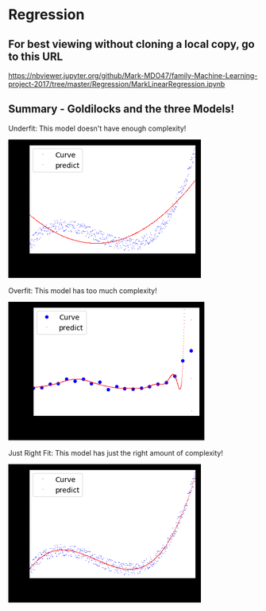 # Regression

## For best viewing without cloning a local copy, go to this URL

https://nbviewer.jupyter.org/github/Mark-MDO47/family-Machine-Learning-project-2017/tree/master/Regression/MarkLinearRegression.ipynb

## Summary - Goldilocks and the three Models!

Underfit: This model doesn't have enough complexity!

![alt text](https://github.com/Mark-MDO47/family-Machine-Learning-project-2017/blob/master/Regression/Underfit.png "Underfit: This model doesn't have enough complexity!")

Overfit: This model has too much complexity!

![alt text](https://github.com/Mark-MDO47/family-Machine-Learning-project-2017/blob/master/Regression/Overfit.png "Overfit: This model has too much complexity!")

Just Right Fit: This model has just the right amount of complexity!

![alt text](https://github.com/Mark-MDO47/family-Machine-Learning-project-2017/blob/master/Regression/JustRightFit.png "Just Right Fit: This model has just the right amount of complexity!")

